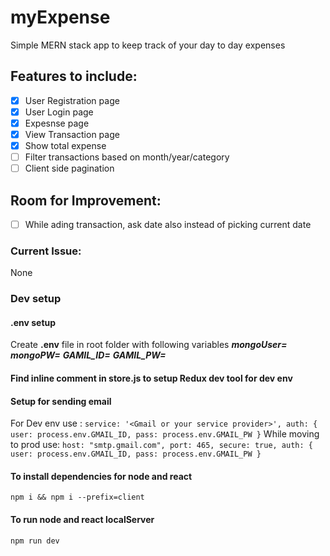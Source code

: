 # myExpense

Simple MERN stack app to keep track of your day to day expenses

## Features to include:

- [x] User Registration page
- [x] User Login page
- [x] Expesnse page
- [x] View Transaction page
- [x] Show total expense
- [ ] Filter transactions based on month/year/category
- [ ] Client side pagination

## Room for Improvement:

- [ ] While ading transaction, ask date also instead of picking current date

### Current Issue:

None

### Dev setup

#### .env setup

Create **.env** file in root folder with following variables
**_mongoUser=<mlab or atlas or local db user name>_**
**_mongoPW=<mlab or atlas or local db password>_**
**_GAMIL_ID=<your gmail id or username from your email service provider>_**
**_GAMIL_PW=<your gmail pw or api pw or key from your email service provider>_**

#### Find inline comment in store.js to setup Redux dev tool for dev env

#### Setup for sending email

For Dev env use :
`service: '<Gmail or your service provider>', auth: { user: process.env.GMAIL_ID, pass: process.env.GMAIL_PW }`
While moving to prod use:
`host: "smtp.gmail.com", port: 465, secure: true, auth: { user: process.env.GMAIL_ID, pass: process.env.GMAIL_PW }`

#### To install dependencies for node and react

`npm i && npm i --prefix=client`

#### To run node and react localServer

`npm run dev`
